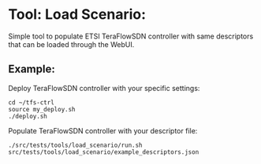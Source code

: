 # Tool: Load Scenario:

Simple tool to populate ETSI TeraFlowSDN controller with same descriptors that can be loaded through the WebUI.

## Example:

Deploy TeraFlowSDN controller with your specific settings:
```(bash)
cd ~/tfs-ctrl
source my_deploy.sh 
./deploy.sh 
```

Populate TeraFlowSDN controller with your descriptor file:
```(bash)
./src/tests/tools/load_scenario/run.sh src/tests/tools/load_scenario/example_descriptors.json
```
